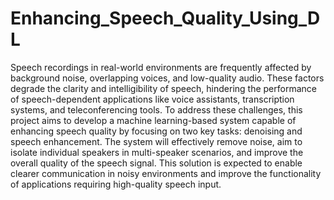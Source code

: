 # Enhancing_Speech_Quality_Using_DL

Speech recordings in real-world environments are frequently affected by background noise, overlapping voices, and low-quality audio. These factors degrade the clarity and intelligibility of speech, hindering the performance of speech-dependent applications like voice assistants, transcription systems, and teleconferencing tools. To address these challenges, this project aims to develop a machine learning-based system capable of enhancing speech quality by focusing on two key tasks: denoising and speech enhancement.
The system will effectively remove noise, aim to isolate individual speakers in multi-speaker scenarios, and improve the overall quality of the speech signal. This solution is expected to enable clearer communication in noisy environments and improve the functionality of applications requiring high-quality speech input.
